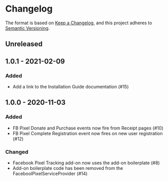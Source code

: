 # Changelog
The format is based on [Keep a Changelog](https://keepachangelog.com/en/1.0.0/),
and this project adheres to [Semantic Versioning](https://semver.org/spec/v2.0.0.html).

## Unreleased

## 1.0.1 - 2021-02-09

### Added

-   Add a link to the Installation Guide documentation (#15)

## 1.0.0 - 2020-11-03

### Added

-   FB Pixel Donate and Purchase events now fire from Receipt pages (#10)
-   FB Pixel Complete Registration event now fires on new user registration (#12)

### Changed

-   Facebook Pixel Tracking add-on now uses the add-on boilerplate (#8)
-   Add-on boilerplate code has been removed from the FaceboolPixelServiceProvider (#14)